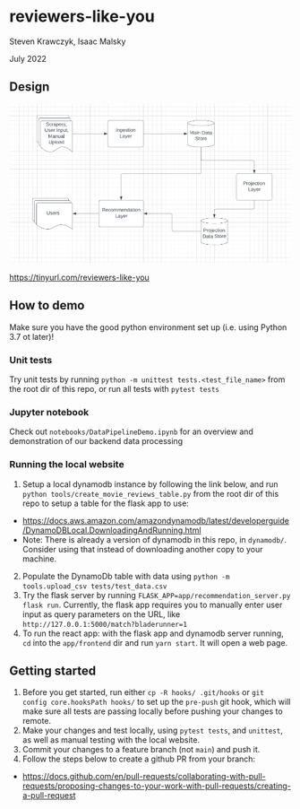 # reviewers-like-you
Steven Krawczyk, Isaac Malsky

July 2022

## Design

![image info](./images/SystemDesign.png)

https://tinyurl.com/reviewers-like-you

## How to demo

Make sure you have the good python environment set up (i.e. using Python 3.7 ot later)!

### Unit tests

Try unit tests by running `python -m unittest tests.<test_file_name>` from the root dir of this repo, or run all tests with `pytest tests` 

### Jupyter notebook

Check out `notebooks/DataPipelineDemo.ipynb` for an overview and demonstration of our backend data processing

### Running the local website

1. Setup a local dynamodb instance by following the link below, and run `python tools/create_movie_reviews_table.py` from the root dir of this repo to setup a table for the flask app to use:
  * https://docs.aws.amazon.com/amazondynamodb/latest/developerguide/DynamoDBLocal.DownloadingAndRunning.html
  * Note: There is already a version of dynamodb in this repo, in `dynamodb/`. Consider using that instead of downloading another copy to your machine.
2. Populate the DynamoDb table with data using `python -m tools.upload_csv tests/test_data.csv`
3. Try the flask server by running `FLASK_APP=app/recommendation_server.py flask run`. Currently, the flask app requires you to manually enter user input as query parameters on the URL, like `http://127.0.0.1:5000/match?bladerunner=1`
4. To run the react app: with the flask app and dynamodb server running, `cd` into the `app/frontend` dir and run `yarn start`. It will open a web page. 

## Getting started

1. Before you get started, run either `cp -R hooks/ .git/hooks` or `git config core.hooksPath hooks/` to set up the `pre-push` git hook, which will make sure all tests are passing locally before pushing your changes to remote.
2. Make your changes and test locally, using `pytest tests`, and `unittest`, as well as manual testing with the local website.
3. Commit your changes to a feature branch (not `main`) and push it.
4. Follow the steps below to create a github PR from your branch:  
 * https://docs.github.com/en/pull-requests/collaborating-with-pull-requests/proposing-changes-to-your-work-with-pull-requests/creating-a-pull-request

